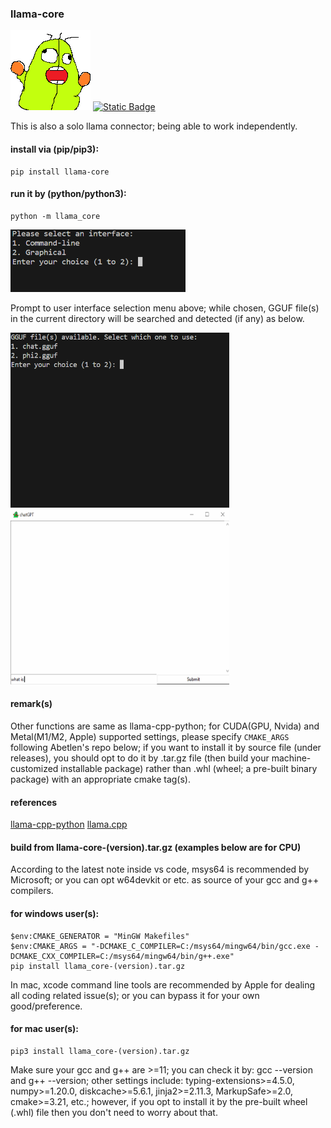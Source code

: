### llama-core
[<img src="https://raw.githubusercontent.com/calcuis/llama-core/master/lime.gif" width="128" height="128">](https://github.com/calcuis/llama-core)
[![Static Badge](https://img.shields.io/badge/core-0.0.5-lime?logo=github)](https://github.com/calcuis/llama-core/releases)

This is also a solo llama connector; being able to work independently.

#### install via (pip/pip3):
```
pip install llama-core
```
#### run it by (python/python3):
```
python -m llama_core
```

[<img src="https://raw.githubusercontent.com/calcuis/llama-core/master/demo.png" width="280" height="100">](https://github.com/calcuis/llama-core/blob/main/demo.png)

Prompt to user interface selection menu above; while chosen, GGUF file(s) in the current directory will be searched and detected (if any) as below.

[<img src="https://raw.githubusercontent.com/calcuis/chatgpt-model-selector/master/demo.gif" width="350" height="280">](https://github.com/calcuis/chatgpt-model-selector/blob/main/demo.gif)
[<img src="https://raw.githubusercontent.com/calcuis/chatgpt-model-selector/master/demo1.gif" width="350" height="280">](https://github.com/calcuis/chatgpt-model-selector/blob/main/demo1.gif)
#### remark(s)
Other functions are same as llama-cpp-python; for CUDA(GPU, Nvida) and Metal(M1/M2, Apple) supported settings, please specify `CMAKE_ARGS` following Abetlen's repo below; if you want to install it by source file (under releases), you should opt to do it by .tar.gz file (then build your machine-customized installable package) rather than .whl (wheel; a pre-built binary package) with an appropriate cmake tag(s).
#### references
[llama-cpp-python](https://github.com/abetlen/llama-cpp-python)
[llama.cpp](https://github.com/ggerganov/llama.cpp)

#### build from llama-core-(version).tar.gz (examples below are for CPU)
According to the latest note inside vs code, msys64 is recommended by Microsoft; or you can opt w64devkit or etc. as source of your gcc and g++ compilers.
#### for windows user(s):
```
$env:CMAKE_GENERATOR = "MinGW Makefiles"
$env:CMAKE_ARGS = "-DCMAKE_C_COMPILER=C:/msys64/mingw64/bin/gcc.exe -DCMAKE_CXX_COMPILER=C:/msys64/mingw64/bin/g++.exe"
pip install llama_core-(version).tar.gz
```
In mac, xcode command line tools are recommended by Apple for dealing all coding related issue(s); or you can bypass it for your own good/preference.
#### for mac user(s):
```
pip3 install llama_core-(version).tar.gz
```
Make sure your gcc and g++ are >=11; you can check it by: gcc --version and g++ --version; other settings include: typing-extensions>=4.5.0, numpy>=1.20.0, diskcache>=5.6.1, jinja2>=2.11.3, MarkupSafe>=2.0, cmake>=3.21, etc.; however, if you opt to install it by the pre-built wheel (.whl) file then you don't need to worry about that.
